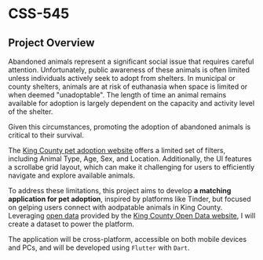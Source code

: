 # CSS-545

## Project Overview

Abandoned animals represent a significant social issue that requires careful attention. Unfortunately, public awareness of these animals is often limited unless individuals actively seek to adopt from shelters. In municipal or county shelters, animals are at risk of euthanasia when space is limited or when deemed "unadoptable". The length of time an animal remains available for adoption is largely dependent on the capacity and activity level of the shelter.

Given this circumstances, promoting the adoption of abandoned animals is critical to their survival.

The [King County pet adoption website](https://kingcounty.gov/en/dept/executive-services/animals-pets-pests/regional-animal-services/adopt-a-pet) offers a limited set of filters, including Animal Type, Age, Sex, and Location. Additionally, the UI features a scrollabe grid layout, which can make it challenging for users to efficiently navigate and explore available animals.

To address these limitations, this project aims to develop **a matching application for pet adoption**, inspired by platforms like Tinder, but focused on gelping users connect with aodpatable animals in King County. Leveraging [open data](https://data.kingcounty.gov/Pets/adoptable-pets/ytc8-tcih/about_data) provided by the [King County Open Data website](https://data.kingcounty.gov/), I will create a dataset to power the platform.

The application will be cross-platform, accessible on both mobile devices and PCs, and will be developed using `Flutter` with `Dart`.